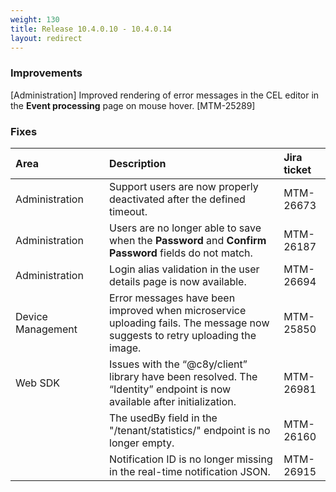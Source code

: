 ```yaml
---
weight: 130
title: Release 10.4.0.10 - 10.4.0.14
layout: redirect
---
```


### Improvements

[Administration] Improved rendering of error messages in the CEL editor in the **Event processing** page on mouse hover. [MTM-25289]


### Fixes

<table>
<colgroup><col width="150">
</colgroup><thead>
<tr>
<th style="text-align:left">Area</th>
<th style="text-align:left">Description</th>
<th style="text-align:left">Jira ticket</th>
</tr>
</thead>
<tbody>
<tr>
<td style="text-align:left">Administration</td>
<td style="text-align:left">Support users are now properly deactivated after the defined timeout. </td>
<td style="text-align:left">MTM-26673</td>
</tr>
<tr>
<td style="text-align:left">Administration</td>
<td style="text-align:left">Users are no longer able to save when the <strong>Password</strong> and <strong>Confirm Password</strong> fields do not match.</td>
<td style="text-align:left">MTM-26187</td>
</tr>
<tr>
<td style="text-align:left">Administration</td>
<td style="text-align:left">Login alias validation in the user details page is now available.</td>
<td style="text-align:left">MTM-26694</td>
</tr>
<tr>
<td style="text-align:left">Device Management</td>
<td style="text-align:left">
Error messages have been improved when microservice uploading fails. The message now suggests to retry uploading the image.</td>
<td style="text-align:left">MTM-25850</td>
</tr>
<tr>
<td style="text-align:left">Web SDK</td>
<td style="text-align:left">Issues with the “@c8y/client” library have been resolved. The “Identity” endpoint is now available after initialization.</td>
<td style="text-align:left">MTM-26981</td>
</tr>
<tr>
<td style="text-align:left"></td>
<td style="text-align:left">The usedBy field in the "/tenant/statistics/" endpoint is no longer empty.</td>
<td style="text-align:left">MTM-26160</td>
</tr>
<tr>
<td style="text-align:left"></td>
<td style="text-align:left">Notification ID is no longer missing in the real-time notification JSON.</td>
<td style="text-align:left">MTM-26915</td>
</tr>
</tbody>
</table>






